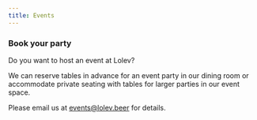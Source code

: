 ```yaml
---
title: Events
---
```


### Book your party  
Do you want to host an event at Lolev?

We can reserve tables in advance for an event party in our dining room or accommodate private seating with tables for larger parties in our event space.

Please email us at [events@lolev.beer](mailto:events@lolev.beer) for details.
